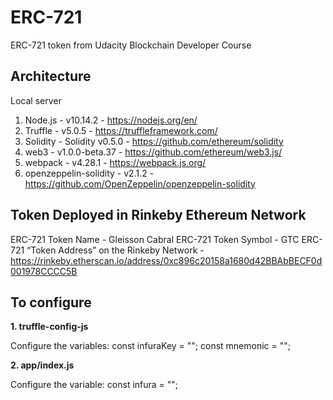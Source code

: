 # ERC-721
ERC-721 token from Udacity Blockchain Developer Course

## Architecture
Local server

1. Node.js - v10.14.2 - https://nodejs.org/en/
2. Truffle - v5.0.5 - https://truffleframework.com/
3. Solidity - Solidity v0.5.0 - https://github.com/ethereum/solidity
4. web3 - v1.0.0-beta.37 - https://github.com/ethereum/web3.js/
5. webpack - v4.28.1 - https://webpack.js.org/
6. openzeppelin-solidity - v2.1.2 - https://github.com/OpenZeppelin/openzeppelin-solidity

## Token Deployed in Rinkeby Ethereum Network
ERC-721 Token Name - Gleisson Cabral
ERC-721 Token Symbol - GTC
ERC-721 “Token Address” on the Rinkeby Network - https://rinkeby.etherscan.io/address/0xc896c20158a1680d42BBAbBECF0d001978CCCC5B

## To configure
__1. truffle-config-js__

Configure the variables:
const infuraKey = "";
const mnemonic = "";

__2. app/index.js__

Configure the variable:
const infura = "";

